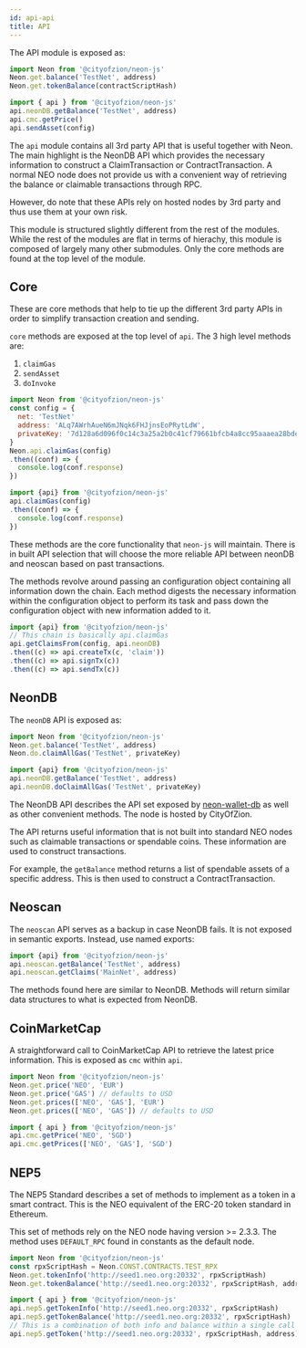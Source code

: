 ```yaml
---
id: api-api
title: API
---
```


The API module is exposed as:

```js
import Neon from '@cityofzion/neon-js'
Neon.get.balance('TestNet', address)
Neon.get.tokenBalance(contractScriptHash)

import { api } from '@cityofzion/neon-js'
api.neonDB.getBalance('TestNet', address)
api.cmc.getPrice()
api.sendAsset(config)
```

The `api` module contains all 3rd party API that is useful together with Neon. The main highlight is the NeonDB API which provides the necessary information to construct a ClaimTransaction or ContractTransaction. A normal NEO node does not provide us with a convenient way of retrieving the balance or claimable transactions through RPC.

However, do note that these APIs rely on hosted nodes by 3rd party and thus use them at your own risk.

This module is structured slightly different from the rest of the modules. While the rest of the modules are flat in terms of hierachy, this module is composed of largely many other submodules. Only the core methods are found at the top level of the module.

## Core

These are core methods that help to tie up the different 3rd party APIs in order to simplify transaction creation and sending.

`core` methods are exposed at the top level of `api`. The 3 high level methods are:

1. `claimGas`
2. `sendAsset`
3. `doInvoke`

```js
import Neon from '@cityofzion/neon-js'
const config = {
  net: 'TestNet'
  address: 'ALq7AWrhAueN6mJNqk6FHJjnsEoPRytLdW',
  privateKey: '7d128a6d096f0c14c3a25a2b0c41cf79661bfcb4a8cc95aaaea28bde4d732344'
}
Neon.api.claimGas(config)
.then((conf) => {
  console.log(conf.response)
})

import {api} from '@cityofzion/neon-js'
api.claimGas(config)
.then((conf) => {
  console.log(conf.response)
})
```

These methods are the core functionality that `neon-js` will maintain. There is in built API selection that will choose the more reliable API between neonDB and neoscan based on past transactions.

The methods revolve around passing an configuration object containing all information down the chain. Each method digests the necessary information within the configuration object to perform its task and pass down the configuration object with new information added to it.

```js
import {api} from '@cityofzion/neon-js'
// This chain is basically api.claimGas
api.getClaimsFrom(config, api.neonDB)
.then((c) => api.createTx(c, 'claim'))
.then((c) => api.signTx(c))
.then((c) => api.sendTx(c))
```

## NeonDB

The `neonDB` API is exposed as:

```js
import Neon from '@cityofzion/neon-js'
Neon.get.balance('TestNet', address)
Neon.do.claimAllGas('TestNet', privateKey)

import {api} from '@cityofzion/neon-js'
api.neonDB.getBalance('TestNet', address)
api.neonDB.doClaimAllGas('TestNet', privateKey)
```

The NeonDB API describes the API set exposed by [neon-wallet-db](https://github.com/CityOfZion/neon-wallet-db) as well as other convenient methods. The node is hosted by CityOfZion.

The API returns useful information that is not built into standard NEO nodes such as claimable transactions or spendable coins. These information are used to construct transactions.

For example, the `getBalance` method returns a list of spendable assets of a specific address. This is then used to construct a ContractTransaction.

## Neoscan

The `neoscan` API serves as a backup in case NeonDB fails. It is not exposed in semantic exports. Instead, use named exports:

```js
import {api} from '@cityofzion/neon-js'
api.neoscan.getBalance('TestNet', address)
api.neoscan.getClaims('MainNet', address)
```

The methods found here are similar to NeonDB. Methods will return similar data structures to what is expected from NeonDB.

## CoinMarketCap

A straightforward call to CoinMarketCap API to retrieve the latest price information. This is exposed as `cmc` within `api`.

```js
import Neon from '@cityofzion/neon-js'
Neon.get.price('NEO', 'EUR')
Neon.get.price('GAS') // defaults to USD
Neon.get.prices(['NEO', 'GAS'], 'EUR')
Neon.get.prices(['NEO', 'GAS']) // defaults to USD

import { api } from '@cityofzion/neon-js'
api.cmc.getPrice('NEO', 'SGD')
api.cmc.getPrices(['NEO', 'GAS'], 'SGD')
```

## NEP5

The NEP5 Standard describes a set of methods to implement as a token in a smart contract. This is the NEO equivalent of the ERC-20 token standard in Ethereum.

This set of methods rely on the NEO node having version >= 2.3.3. The method uses `DEFAULT_RPC` found in constants as the default node.

```js
import Neon from '@cityofzion/neon-js'
const rpxScriptHash = Neon.CONST.CONTRACTS.TEST_RPX
Neon.get.tokenInfo('http://seed1.neo.org:20332', rpxScriptHash)
Neon.get.tokenBalance('http://seed1.neo.org:20332', rpxScriptHash, address)

import { api } from '@cityofzion/neon-js'
api.nep5.getTokenInfo('http://seed1.neo.org:20332', rpxScriptHash)
api.nep5.getTokenBalance('http://seed1.neo.org:20332', rpxScriptHash)
// This is a combination of both info and balance within a single call
api.nep5.getToken('http://seed1.neo.org:20332', rpxScriptHash, address)
```
